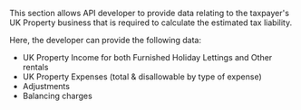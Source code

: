 This section allows API developer to provide data relating to the taxpayer's
UK Property business that is required to calculate the estimated tax liability.

Here, the developer can provide the following data:

* UK Property Income for both Furnished Holiday Lettings and Other rentals
* UK Property Expenses (total & disallowable by type of expense)
* Adjustments
* Balancing charges
